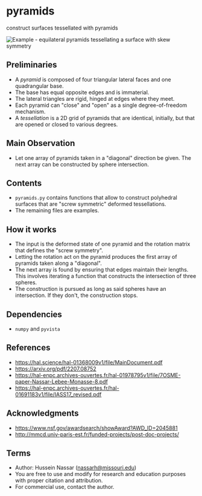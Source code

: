 # pyramids
construct surfaces tessellated with pyramids

![Example - equilateral pyramids tessellating a surface with skew symmetry](pyramidGeneral.png)

## Preliminaries
* A *pyramid* is composed of four triangular lateral faces and one quadrangular base.
* The base has equal opposite edges and is immaterial.
* The lateral triangles are rigid, hinged at edges where they meet.
* Each pyramid can "close" and "open" as a single degree-of-freedom mechanism.
* A *tessellation* is a 2D grid of pyramids that are identical, initially, but that are opened or closed to various degrees.

## Main Observation
* Let one array of pyramids taken in a "diagonal" direction be given. The next array can be constructed by sphere intersection.

## Contents
* ``pyramids.py`` contains functions that allow to construct polyhedral surfaces that are "screw symmetric" deformed tessellations.
* The remaining files are examples.

## How it works
* The input is the deformed state of one pyramid and the rotation matrix that defines the "screw symmetry".
* Letting the rotation act on the pyramid produces the first array of pyramids taken along a "diagonal".
* The next array is found by ensuring that edges maintain their lengths. This involves iterating a function that constructs the intersection of three spheres.
* The construction is pursued as long as said spheres have an intersection. If they don't, the construction stops.

## Dependencies
* ``numpy`` and ``pyvista``

## References
* https://hal.science/hal-01368009v1/file/MainDocument.pdf
* https://arxiv.org/pdf/2207.08752
* https://hal-enpc.archives-ouvertes.fr/hal-01978795v1/file/7OSME-paper-Nassar-Lebee-Monasse-8.pdf
* https://hal-enpc.archives-ouvertes.fr/hal-01691183v1/file/IASS17_revised.pdf

## Acknowledgments
* https://www.nsf.gov/awardsearch/showAward?AWD_ID=2045881
* http://mmcd.univ-paris-est.fr/funded-projects/post-doc-projects/

## Terms
* Author: Hussein Nassar (nassarh@missouri.edu)
* You are free to use and modify for research and education purposes with proper citation and attribution.
* For commercial use, contact the author.
